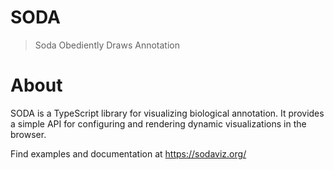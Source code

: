 # SODA

> Soda Obediently Draws Annotation

# About

SODA is a TypeScript library for visualizing biological annotation. It provides a simple API for configuring and rendering dynamic visualizations in the browser.

Find examples and documentation at https://sodaviz.org/
